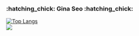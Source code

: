 <h3> :hatching_chick: Gina Seo :hatching_chick: </h3>

[![Top Langs](https://github-readme-stats-ruby-one.vercel.app/api/top-langs/?username=ginaseo&layout=compact)](https://github.com/ginaseo/github-readme-stats)
<br>
<img src="https://hits.seeyoufarm.com/api/count/incr/badge.svg?url=https%3A%2F%2Fgithub.com%2Fginaseo&count_bg=%23A2C83D&title_bg=%23555555&icon=github.svg&icon_color=%23E7E7E7&title=Github&edge_flat=false"/></a>

<!-- ![Gina's GitHub stats](https://github-readme-stats.vercel.app/api?username=ginaseo&show_icons=true&theme=transparent)
<br> -->
<!-- [![Solved.ac
프로필](http://mazassumnida.wtf/api/mini/generate_badge?boj=iamginaseo)](https://solved.ac/iamginaseo) -->
